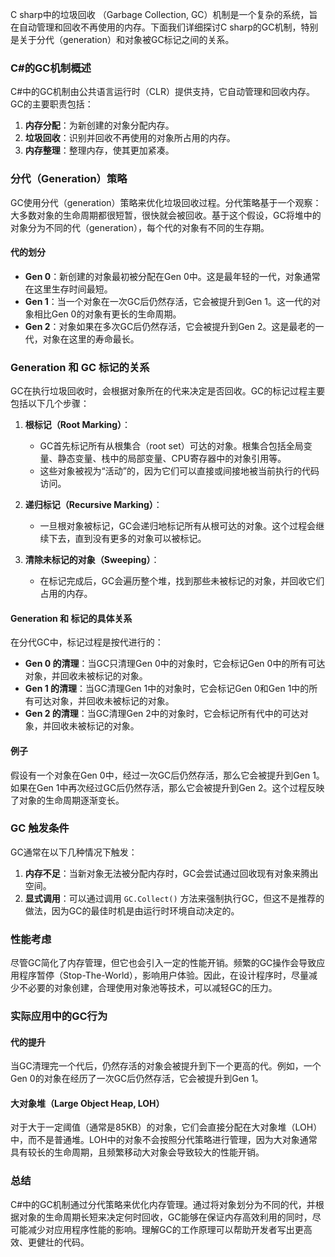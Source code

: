 C sharp中的垃圾回收 （Garbage Collection, GC）机制是一个复杂的系统，旨在自动管理和回收不再使用的内存。下面我们详细探讨C sharp的GC机制，特别是关于分代（generation）和对象被GC标记之间的关系。

### C#的GC机制概述

C#中的GC机制由公共语言运行时（CLR）提供支持，它自动管理和回收内存。GC的主要职责包括：

1. **内存分配**：为新创建的对象分配内存。
2. **垃圾回收**：识别并回收不再使用的对象所占用的内存。
3. **内存整理**：整理内存，使其更加紧凑。

### 分代（Generation）策略

GC使用分代（generation）策略来优化垃圾回收过程。分代策略基于一个观察：大多数对象的生命周期都很短暂，很快就会被回收。基于这个假设，GC将堆中的对象分为不同的代（generation），每个代的对象有不同的生存期。

#### 代的划分

- **Gen 0**：新创建的对象最初被分配在Gen 0中。这是最年轻的一代，对象通常在这里生存时间最短。
- **Gen 1**：当一个对象在一次GC后仍然存活，它会被提升到Gen 1。这一代的对象相比Gen 0的对象有更长的生命周期。
- **Gen 2**：对象如果在多次GC后仍然存活，它会被提升到Gen 2。这是最老的一代，对象在这里的寿命最长。

### Generation 和 GC 标记的关系

GC在执行垃圾回收时，会根据对象所在的代来决定是否回收。GC的标记过程主要包括以下几个步骤：

1. **根标记（Root Marking）**：
   - GC首先标记所有从根集合（root set）可达的对象。根集合包括全局变量、静态变量、栈中的局部变量、CPU寄存器中的对象引用等。
   - 这些对象被视为“活动”的，因为它们可以直接或间接地被当前执行的代码访问。

2. **递归标记（Recursive Marking）**：
   - 一旦根对象被标记，GC会递归地标记所有从根可达的对象。这个过程会继续下去，直到没有更多的对象可以被标记。

3. **清除未标记的对象（Sweeping）**：
   - 在标记完成后，GC会遍历整个堆，找到那些未被标记的对象，并回收它们占用的内存。

#### Generation 和 标记的具体关系

在分代GC中，标记过程是按代进行的：

- **Gen 0 的清理**：当GC只清理Gen 0中的对象时，它会标记Gen 0中的所有可达对象，并回收未被标记的对象。
- **Gen 1 的清理**：当GC清理Gen 1中的对象时，它会标记Gen 0和Gen 1中的所有可达对象，并回收未被标记的对象。
- **Gen 2 的清理**：当GC清理Gen 2中的对象时，它会标记所有代中的可达对象，并回收未被标记的对象。

#### 例子

假设有一个对象在Gen 0中，经过一次GC后仍然存活，那么它会被提升到Gen 1。如果在Gen 1中再次经过GC后仍然存活，那么它会被提升到Gen 2。这个过程反映了对象的生命周期逐渐变长。

### GC 触发条件

GC通常在以下几种情况下触发：

1. **内存不足**：当新对象无法被分配内存时，GC会尝试通过回收现有对象来腾出空间。
2. **显式调用**：可以通过调用 `GC.Collect()` 方法来强制执行GC，但这不是推荐的做法，因为GC的最佳时机是由运行时环境自动决定的。

### 性能考虑

尽管GC简化了内存管理，但它也会引入一定的性能开销。频繁的GC操作会导致应用程序暂停（Stop-The-World），影响用户体验。因此，在设计程序时，尽量减少不必要的对象创建，合理使用对象池等技术，可以减轻GC的压力。

### 实际应用中的GC行为

#### 代的提升

当GC清理完一个代后，仍然存活的对象会被提升到下一个更高的代。例如，一个Gen 0的对象在经历了一次GC后仍然存活，它会被提升到Gen 1。

#### 大对象堆（Large Object Heap, LOH）

对于大于一定阈值（通常是85KB）的对象，它们会直接分配在大对象堆（LOH）中，而不是普通堆。LOH中的对象不会按照分代策略进行管理，因为大对象通常具有较长的生命周期，且频繁移动大对象会导致较大的性能开销。

### 总结

C#中的GC机制通过分代策略来优化内存管理。通过将对象划分为不同的代，并根据对象的生命周期长短来决定何时回收，GC能够在保证内存高效利用的同时，尽可能减少对应用程序性能的影响。理解GC的工作原理可以帮助开发者写出更高效、更健壮的代码。